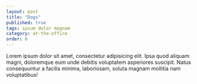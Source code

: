 ```yaml
---
layout: post
title: "Dogs"
published: true
tags: ipsum dolor magnam
category: at-the-office
order: 6
---
```


Lorem ipsum dolor sit amet, consectetur adipisicing elit. Ipsa quod aliquam magni, doloremque eum unde debitis voluptatem asperiores suscipit. Natus consequuntur a facilis minima, laboriosam, soluta magnam mollitia nam voluptatibus!
